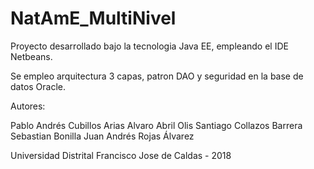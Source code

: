 # NatAmE_MultiNivel
Proyecto desarrollado bajo la tecnologia Java EE, empleando el IDE Netbeans.




Se empleo arquitectura 3 capas, patron DAO y seguridad en la base de datos Oracle.




Autores:

Pablo Andrés Cubillos Arias
Alvaro Abril Olis
Santiago Collazos Barrera
Sebastian Bonilla
Juan Andrés Rojas Álvarez




Universidad Distrital Francisco Jose de Caldas - 2018
